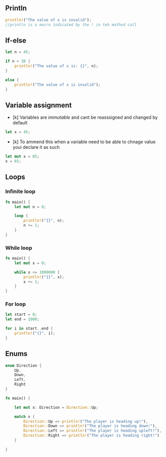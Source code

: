 
```toc
```


## Println

```rust
println!("The value of x is invalid");
//println is a macro indicated by the ! in teh mathod call
```


## If-else

```rust
let n = 45;

if n < 30 {
	println!("The value of x is: {}", n);
}

else {
	println!("The value of x is invalid");
}
```


## Variable assignment

- [k] Variables are *immutable* and cant be reasssigned and changed by default
```rust
let x = 45;
```

- [k] To ammend this when a variable need to be able to chnage value youi declare it as such
```rust
let mut x = 85;
x = 65;
```




## Loops

### Infinite loop

```rust
fn main() {
    let mut n = 0;

    loop {
        println!("{}", n);
        n += 1;
    }
}
```

### While loop

```rust
fn main() {
    let mut x = 0;

    while x <= 1000000 {
        println!("{}", x);
        x += 1;
    }
}
```



### For loop

```rust 
let start = 0;
let end = 1000; 

for i in start..end {
	println!("{}", i);
}
```
## Enums

```rust 
enum Direction {
    Up,
    Down,
    Left,
    Right
}

fn main() {

    let mut x: Direction = Direction::Up;

    match x {
        Direction::Up => println!("The player is heading up!"),
        Direction::Down => println!("The player is heading down!"),
        Direction::Left => println!("The player is heading upleft!"),
        Direction::Right => println!("The player is heading right!")
    }
    
}
```